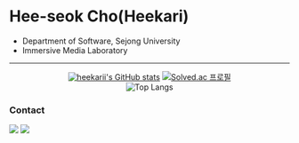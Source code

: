 # Hee-seok Cho(Heekari)
- Department of Software, Sejong University
- Immersive Media Laboratory

----------

<div align = center>
  
  [![heekarii's GitHub stats](https://github-readme-stats.vercel.app/api?username=heekarii&layout=compact&theme=tokyonight)](https://github.com/heekarii)
  [![Solved.ac 프로필](http://mazassumnida.wtf/api/generate_badge?boj=qazwdf11)](https://solved.ac/qazwdf11)</br>
  ![Top Langs](https://github-readme-stats.vercel.app/api/top-langs/?username=heekarii&layout=compact&theme=tokyonight)
</div>

### Contact
<div>
  <img src="https://img.shields.io/badge/hantecude123@gmail.com-EA4335?style=for-the-badge&logo=gmail&logoColor=white">
  <img src="https://img.shields.io/badge/qazwdf11@sju.ac.kr-EA4335?style=for-the-badge&logo=gmail&logoColor=white"><br>
</div>


<!---
guejukmejeok/guejukmejeok is a ✨ special ✨ repository because its `README.md` (this file) appears on your GitHub profile.
You can click the Preview link to take a look at your changes.
--->
